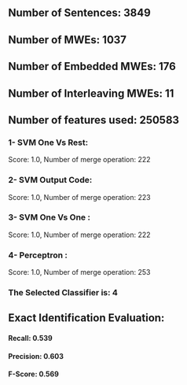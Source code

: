 ## Number of Sentences: 3849
## Number of MWEs: 1037

## Number of Embedded MWEs: 176

## Number of Interleaving MWEs: 11
## Number of features used: 250583

### 1- SVM One Vs Rest: 
Score: 1.0, Number of merge operation: 222
### 2- SVM Output Code: 
Score: 1.0, Number of merge operation: 223
### 3- SVM One Vs One : 
Score: 1.0, Number of merge operation: 222
### 4- Perceptron : 
Score: 1.0, Number of merge operation: 253
### The Selected Classifier is: 4
## Exact Identification Evaluation: 
#### Recall: 0.539
#### Precision: 0.603
#### F-Score: 0.569
